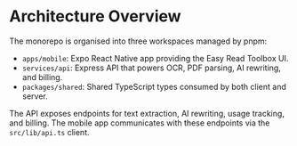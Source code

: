 # Architecture Overview

The monorepo is organised into three workspaces managed by pnpm:

- `apps/mobile`: Expo React Native app providing the Easy Read Toolbox UI.
- `services/api`: Express API that powers OCR, PDF parsing, AI rewriting, and billing.
- `packages/shared`: Shared TypeScript types consumed by both client and server.

The API exposes endpoints for text extraction, AI rewriting, usage tracking, and billing. The mobile app communicates with these endpoints via the `src/lib/api.ts` client.
